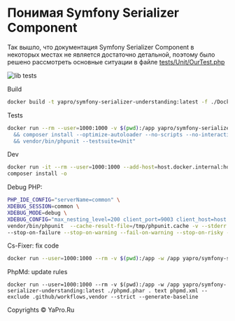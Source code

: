 # Понимая Symfony Serializer Component

Так вышло, что документация Symfony Serializer Component в некоторых местах не является достаточно детальной, поэтому
было решено рассмотреть основные ситуации в файле [tests/Unit/OurTest.php](tests/Unit/OurTest.php)

![lib tests](https://github.com/yapro/symfony-serializer-understanding/actions/workflows/main.yml/badge.svg)

Build
```sh
docker build -t yapro/symfony-serializer-understanding:latest -f ./Dockerfile ./
```

Tests
```sh
docker run --rm --user=1000:1000 -v $(pwd):/app yapro/symfony-serializer-understanding:latest bash -c "cd /app \
  && composer install --optimize-autoloader --no-scripts --no-interaction \
  && vendor/bin/phpunit --testsuite=Unit"
```

Dev
```sh
docker run -it --rm --user=1000:1000 --add-host=host.docker.internal:host-gateway -v $(pwd):/app -w /app yapro/symfony-serializer-understanding:latest bash
composer install -o
```

Debug PHP:
```sh
PHP_IDE_CONFIG="serverName=common" \
XDEBUG_SESSION=common \
XDEBUG_MODE=debug \
XDEBUG_CONFIG="max_nesting_level=200 client_port=9003 client_host=host.docker.internal" \
vendor/bin/phpunit  --cache-result-file=/tmp/phpunit.cache -v --stderr --stop-on-incomplete --stop-on-defect \
--stop-on-failure --stop-on-warning --fail-on-warning --stop-on-risky --fail-on-risky --testsuite=Functional
```

Cs-Fixer: fix code
```sh
docker run --user=1000:1000 --rm -v $(pwd):/app -w /app yapro/symfony-serializer-understanding:latest ./php-cs-fixer.phar fix --config=.php-cs-fixer.dist.php -v --using-cache=no --allow-risky=yes
```

PhpMd: update rules
```shell
docker run --user=1000:1000 --rm -v $(pwd):/app -w /app yapro/symfony-serializer-understanding:latest ./phpmd.phar . text phpmd.xml --exclude .github/workflows,vendor --strict --generate-baseline
```

Copyrights © YaPro.Ru
